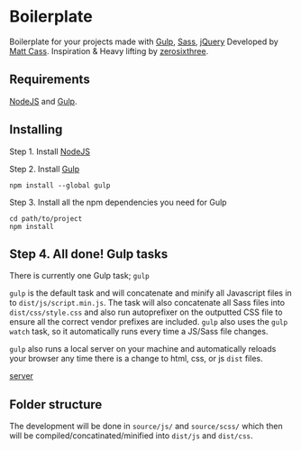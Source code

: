 Boilerplate
===========
Boilerplate for your projects made with [Gulp](http://gulpjs.com/), [Sass](http://sass-lang.com/), [jQuery](http://jquery.com//)
Developed by [Matt Cass](http://matthewcasserly.com/).
Inspiration & Heavy lifting by [zerosixthree](http://zerosixthree.se/).

Requirements
-------------
[NodeJS](http://nodejs.org/) and [Gulp](http://gulpjs.com/).

Installing
-------------
Step 1. Install [NodeJS](http://nodejs.org/download/)

Step 2. Install [Gulp](https://github.com/gulpjs/gulp/blob/master/docs/getting-started.md#getting-started)
```shell
npm install --global gulp
```

Step 3. Install all the npm dependencies you need for Gulp
```shell
cd path/to/project
npm install
```

Step 4. All done!
Gulp tasks
-------------
There is currently one Gulp task; `gulp`

`gulp` is the default task and will concatenate and minify all Javascript files in to
`dist/js/script.min.js`. The task will also concatenate all Sass files into
`dist/css/style.css` and also run autoprefixer on the outputted CSS file to
ensure all the correct vendor prefixes are included. `gulp` also uses the
`gulp watch` task, so it automatically runs every time a JS/Sass file changes.

`gulp` also runs a local server on your machine and automatically reloads your
browser any time there is a change to html, css, or js `dist` files.

[server](file:///Users/yourusername/path/to/project/index.html)

Folder structure
-------------

The development will be done in `source/js/` and `source/scss/` which then will be compiled/concatinated/minified into `dist/js` and `dist/css`.
